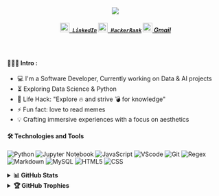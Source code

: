 <h1 align="center">
  <a href="https://git.io/typing-svg">
    <img src="https://readme-typing-svg.herokuapp.com/?lines=Hello,+There!+👋;This+is+Samdan....;Nice+to+meet+you!&center=true&size=30">
  </a>
</h1>

<h5 align="center">
  <code><a href="https://www.linkedin.com/in/samdanshaik/" title="LinkedIn Profile"><img width="22" src="https://w7.pngwing.com/pngs/46/539/png-transparent-linkedin-logo-media-sns-social-social-links-icon-thumbnail.png"> LinkedIn</a></code>
  <code><a href="https://www.hackerrank.com/samdanshaik8998" title="HackerRank Profile"><img width="22" src="https://upload.wikimedia.org/wikipedia/commons/6/65/HackerRank_logo.png"> HackerRank</a></code>
  <a href="mailto:ace.samdan@gmail.com" title="Send Email">
    <img width="22" src="https://thumbs.dreamstime.com/z/%D0%BF%D0%B5%D1%87%D0%B0%D1%82%D1%8C-201003176.jpg"> Gmail
</a>

</h5>
<br>

<h4 align="left">👨🏻‍💻 Intro :</h4>

- :computer: I'm a Software Developer, Currently working on Data & AI projects 
- :hourglass_flowing_sand: Exploring Data Science & Python
- :dart: Life Hack: "Explore :fire: and strive :bomb: for knowledge"
- :zap: Fun fact: love to read memes<br>
-  💡 Crafting immersive experiences with a focus on aesthetics<br>


  <h4 align="left">🛠 Technologies and Tools</h4>

  ![Python](https://img.shields.io/badge/-Python-000000?style=flat&logo=python&logoColor=3776AB)
  ![Jupyter Notebook](https://img.shields.io/badge/-Jupyter%20Notebook-000000?style=flat&logo=jupyter&logoColor=F37626)
  ![JavaScript](https://img.shields.io/badge/-JavaScript-000000?style=flat&logo=javascript&logoColor=F7DF1E)
  ![VScode](https://img.shields.io/badge/-VScode-000000?style=flat&logo=visual-studio-code&logoColor=43B02A)
  ![Git](https://img.shields.io/badge/-Git-000000?style=flat&logo=git&logoColor=F05032)
  ![Regex](https://img.shields.io/badge/-Regex-000000?style=flat&logo=regex&logoColor=A12312)
  ![Markdown](https://img.shields.io/badge/-Markdown-000000?style=flat&logo=markdown&logoColor=000000)
  ![MySQL](https://img.shields.io/badge/-MySQL-000000?style=flat&logo=mysql&logoColor=4479A1)
  ![HTML5](https://img.shields.io/badge/-HTML5-000000?style=flat&logo=html5&logoColor=E34F26)
  ![CSS](https://img.shields.io/badge/-CSS-000000?style=flat&logo=css3&logoColor=1572B6)


<details>
  <summary><strong>📊 GitHub Stats</strong></summary>
  <img src="https://github-readme-stats.vercel.app/api?username=samdansk2&show_icons=true&count_private=true&theme=vue-dark" />
</details>


<details>
  <summary><strong>🏆 GitHub Trophies</strong></summary>
  <img src="https://github-profile-trophy.vercel.app/?username=samdansk2&theme=radical&no-frame=false&no-bg=false&margin-w=4" />
</details>
